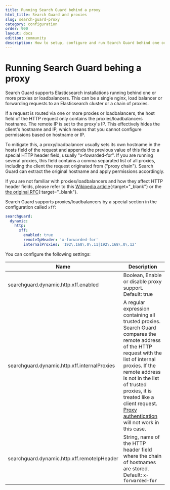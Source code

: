 ```yaml
---
title: Running Search Guard behind a proxy
html_title: Search Guard and proxies
slug: search-guard-proxy
category: configuration
order: 900
layout: docs
edition: community
description: How to setup, configure and run Search Guard behind one or more proxies.
---
```

<!---
Copryight 2017 floragunn GmbH
-->

# Running Search Guard behing a proxy

Search Guard supports Elasticsearch installations running behind one or more proxies or loadbalancers. This can be a single nginx, load balancer or forwarding requests to an Elasticsearch cluster or a chain of proxies.

If a request is routed via one or more proxies or loadbalancers, the host field of the HTTP request only contains the proxies/loadbalancers hostname.  The remote IP is set to the proxy's IP. This effectively hides the client's hostname and IP, which means that you cannot configure permissions based on hostname or IP.

To mitigate this, a proxy/loadbalancer usually sets its own hostname in the hosts field of the request and appends the previous value of this field to a special HTTP header field, usually "x-fowarded-for". If you are running several proxies, this field contains a comma separated list of all proxies, including the client the request originated from ("proxy chain"). Search Guard can extract the original hostname and apply permissions accordingly.

If you are not familiar with proxies/loadbalancers and how they affect HTTP header fields, please refer to this [Wikipedia article](https://en.wikipedia.org/wiki/X-Forwarded-For){:target="_blank"} or the [the original RFC](https://tools.ietf.org/html/rfc7239){:target="_blank"}.

Search Guard supports proxies/loadbalancers by a special section in the configuration called `xff`:

```yaml
searchguard:
  dynamic:
    http:
      xff:
        enabled: true
        remoteIpHeader: 'x-forwarded-for'
        internalProxies: '192\.168\.0\.11|192\.168\.0\.12'
```

You can configure the following settings:

| Name | Description |
|---|---|
| searchguard.dynamic.http.xff.enabled | Boolean, Enable or disable proxy support. Default: true |
| searchguard.dynamic.http.xff.internalProxies | A regular expression containing all trusted proxies. Search Guard compares the remote address of the HTTP request with the list of internal proxies. If the remote address is not in the list of trusted proxies, it is treated like a client request. [Proxy authentication](proxy_auth.md) will not work in this case.   |
| searchguard.dynamic.http.xff.remoteIpHeader | String, name of the HTTP header field where the chain of hostnames are stored. Default: `x-forwarded-for` |

